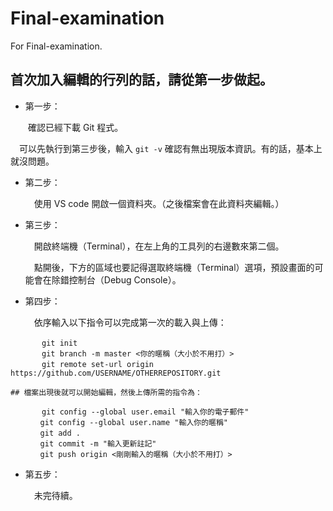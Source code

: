 # Final-examination
For Final-examination.

## 首次加入編輯的行列的話，請從第一步做起。

* 第一步：

　　確認已經下載 Git 程式。

  　可以先執行到第三步後，輸入 `git -v` 確認有無出現版本資訊。有的話，基本上就沒問題。

* 第二步：

  　使用 VS code 開啟一個資料夾。（之後檔案會在此資料夾編輯。）

* 第三步：

  　開啟終端機（Terminal），在左上角的工具列的右邊數來第二個。

  　點開後，下方的區域也要記得選取終端機（Terminal）選項，預設畫面的可能會在除錯控制台（Debug Console）。

* 第四步：

  　依序輸入以下指令可以完成第一次的載入與上傳：
```
  　　　git init
  　　　git branch -m master <你的暱稱（大小於不用打）>
  　　　git remote set-url origin https://github.com/USERNAME/OTHERREPOSITORY.git
```
    ## 檔案出現後就可以開始編輯，然後上傳所需的指令為：
```
  　　　git config --global user.email "輸入你的電子郵件"
　　　　git config --global user.name "輸入你的暱稱"
　　　　git add .
　　　　git commit -m "輸入更新註記"
　　　　git push origin <剛剛輸入的暱稱（大小於不用打）>
```
* 第五步：

  　未完待續。
